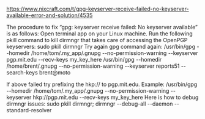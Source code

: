 https://www.nixcraft.com/t/gpg-keyserver-receive-failed-no-keyserver-available-error-and-solution/4535

The procedure to fix “gpg: keyserver receive failed: No keyserver available” is as follows:
Open terminal app on your Linux machine.
Run the following pkill command to kill dirmngr that takes care of accessing the OpenPGP keyservers:
sudo pkill dirmngr
Try again gpg command again:
/usr/bin/gpg --homedir /home/tom/.my_app/.gnupg --no-permission-warning --keyserver pgp.mit.edu --recv-keys my_key_here
/usr/bin/gpg --homedir /home/brent/.gnupg --no-permission-warning --keyserver reports51 --search-keys brent@moto

If above failed try prefixing the hkp:// to pgp.mit.edu. Example:
/usr/bin/gpg --homedir /home/tom/.my_app/.gnupg --no-permission-warning --keyserver hkp://pgp.mit.edu --recv-keys my_key_here
Here is how to debug dirmngr issues:
sudo pkill dirmngr; dirmngr --debug-all --daemon --standard-resolver

